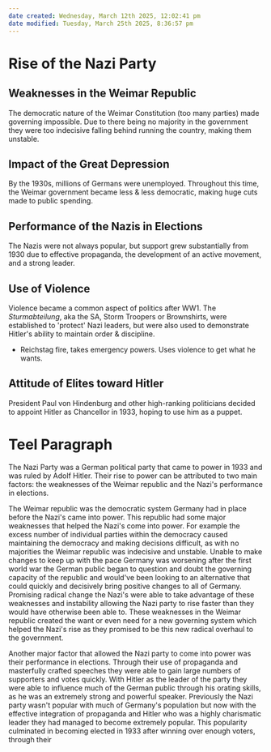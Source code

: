 ```yaml
---
date created: Wednesday, March 12th 2025, 12:02:41 pm
date modified: Tuesday, March 25th 2025, 8:36:57 pm
---
```


# Rise of the Nazi Party
## Weaknesses in the Weimar Republic
The democratic nature of the Weimar Constitution (too many parties) made governing impossible. Due to there being no majority in the government they were too indecisive falling behind running the country, making them unstable.
## Impact of the Great Depression
By the 1930s, millions of Germans were unemployed. Throughout this time, the Weimar government became less & less democratic, making huge cuts made to public spending.
## Performance of the Nazis in Elections
The Nazis were not always popular, but support grew substantially from 1930 due to effective propaganda, the development of an active movement, and a strong leader.
## Use of Violence
Violence became a common aspect of politics after WW1. The *Sturmabteilung*, aka the SA, Storm Troopers or Brownshirts, were established to 'protect' Nazi leaders, but were also used to demonstrate Hitler's ability to maintain order & discipline.
- Reichstag fire, takes emergency powers. Uses violence to get what he wants.
## Attitude of Elites toward Hitler
President Paul von Hindenburg and other high-ranking politicians decided to appoint Hitler as Chancellor in 1933, hoping to use him as a puppet.
# Teel Paragraph
The Nazi Party was a German political party that came to power in 1933 and was ruled by Adolf Hitler. Their rise to power can be attributed to two main factors: the weaknesses of the Weimar republic and the Nazi's performance in elections.

The Weimar republic was the democratic system Germany had in place before the Nazi's came into power. This republic had some major weaknesses that helped the Nazi's come into power. For example the excess number of individual parties within the democracy caused maintaining the democracy and making decisions difficult, as with no majorities the Weimar republic was indecisive and unstable. Unable to make changes to keep up with the pace Germany was worsening after the first world war the German public began to question and doubt the governing capacity of the republic and would've been looking to an alternative that could quickly and decisively bring positive changes to all of Germany. Promising radical change the Nazi's were able to take advantage of these weaknesses and instability allowing the Nazi party to rise faster than they would have otherwise been able to. These weaknesses in the Weimar republic created the want or even need for a new governing system which helped the Nazi's rise as they promised to be this new radical overhaul to the government.

Another major factor that allowed the Nazi party to come into power was their performance in elections. Through their use of propaganda and masterfully crafted speeches they were able to gain large numbers of supporters and votes quickly. With Hitler as the leader of the party they were able to influence much of the German public through his orating skills, as he was an extremely strong and powerful speaker. Previously the Nazi party wasn't popular with much of Germany's population but now with the effective integration of propaganda and Hitler who was a highly charismatic leader they had managed to become extremely popular. This popularity culminated in becoming elected in 1933 after winning over enough voters, through their